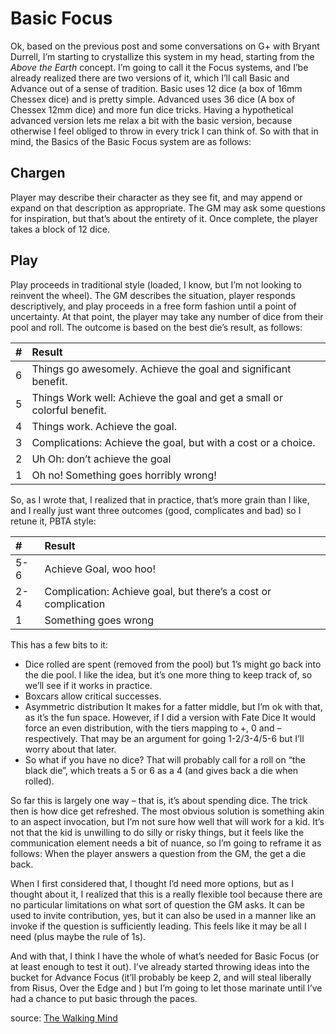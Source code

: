# Basic Focus

Ok, based on the previous post and some conversations on G+ with Bryant Durrell, I’m starting to crystallize this system in my head, starting from the *Above the Earth* concept. I’m going to call it the Focus systems, and I’be already realized there are two versions of it, which I’ll call Basic and Advance out of a sense of tradition. Basic uses 12 dice (a box of 16mm Chessex dice) and is pretty simple. Advanced uses 36 dice (A box of Chessex 12mm dice) and more fun dice tricks. Having a hypothetical advanced version lets me relax a bit with the basic version, because otherwise I feel obliged to throw in every trick I can think of. So with that in mind, the Basics of the Basic Focus system are as follows:

## Chargen

Player may describe their character as they see fit, and may append or expand on that description as appropriate. The GM may ask some questions for inspiration, but that’s about the entirety of it. Once complete, the player takes a block of 12 dice.

## Play

Play proceeds in traditional style (loaded, I know, but I’m not looking to reinvent the wheel). The GM describes the situation, player responds descriptively, and play proceeds in a free form fashion until a point of uncertainty. At that point, the player may take any number of dice from their pool and roll. The outcome is based on the best die’s result, as follows:

| # | Result                                                                  |
|:--|:------------------------------------------------------------------------|
| 6 | Things go awesomely. Achieve the goal and significant benefit.          |
| 5 | Things Work well: Achieve the goal and get a small or colorful benefit. |
| 4 | Things work. Achieve the goal.                                          |
| 3 | Complications: Achieve the goal, but with a cost or a choice.           |
| 2 | Uh Oh: don’t achieve the goal                                           |
| 1 | Oh no! Something goes horribly wrong!                                   |

So, as I wrote that, I realized that in practice, that’s more grain than I like, and I really just want three outcomes (good, complicates and bad) so I retune it, PBTA style:

| #   | Result                                                         |
|:----|:---------------------------------------------------------------|
| 5-6 | Achieve Goal, woo hoo!                                         |
| 2-4 | Complication: Achieve goal, but there’s a cost or complication |
| 1   | Something goes wrong                                           |

This has a few bits to it:

* Dice rolled are spent (removed from the pool) but 1’s might go back into the die pool. I like the idea, but it’s one more thing to keep track of, so we’ll see if it works in practice.
* Boxcars allow critical successes.
* Asymmetric distribution It makes for a fatter middle, but I’m ok with that, as it’s the fun space.  However, if I did a version with Fate Dice It would force an even distribution, with the tiers mapping to +, 0 and – respectively. That may be an argument for going 1-2/3-4/5-6 but I’ll worry about that later.
* So what if you have no dice? That will probably call for a roll on “the black die”, which treats a 5 or 6 as a 4 (and gives back a die when rolled).

So far this is largely one way – that is, it’s about spending dice. The trick then is how dice get refreshed. The most obvious solution is something akin to an aspect invocation, but I’m not sure how well that will work for a kid. It’s not that the kid is unwilling to do silly or risky things, but it feels like the communication element needs a bit of nuance, so I’m going to reframe it as follows: When the player answers a question from the GM, the get a die back.

When I first considered that, I thought I’d need more options, but as I thought about it, I realized that this is a really flexible tool because there are no particular limitations on what sort of question the GM asks. It can be used to invite contribution, yes, but it can also be used in a manner like an invoke if the question is sufficiently leading. This feels like it may be all I need (plus maybe the rule of 1s).

And with that, I think I have the whole of what’s needed for Basic Focus (or at least enough to test it out). I’ve already started throwing ideas into the bucket for Advance Focus (it’ll probably be keep 2, and will steal liberally from Risus, Over the Edge and ) but I’m going to let those marinate until I’ve had a chance to put basic through the paces.

source: [The Walking Mind](http://walkingmind.evilhat.com/2016/03/07/basic-focus/)
